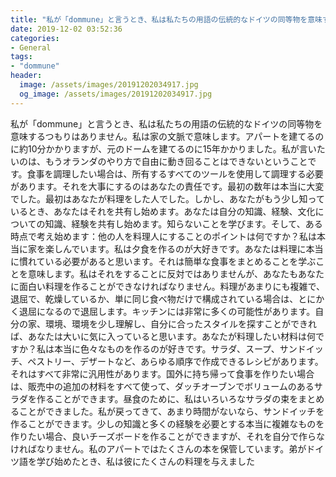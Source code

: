 ```yaml
---
title: "私が「dommune」と言うとき、私は私たちの用語の伝統的なドイツの同等物を意味するつもりはありません。"
date: 2019-12-02 03:52:36
categories:
- General
tags:
- "dommune"
header:
  image: /assets/images/20191202034917.jpg
  og_image: /assets/images/20191202034917.jpg
---
```


私が「dommune」と言うとき、私は私たちの用語の伝統的なドイツの同等物を意味するつもりはありません。私は家の文脈で意味します。アパートを建てるのに約10分かかりますが、元のドームを建てるのに15年かかりました。私が言いたいのは、もうオランダのやり方で自由に動き回ることはできないということです。食事を調理したい場合は、所有するすべてのツールを使用して調理する必要があります。それを大事にするのはあなたの責任です。最初の数年は本当に大変でした。最初はあなたが料理をした人でした。しかし、あなたがもう少し知っているとき、あなたはそれを共有し始めます。あなたは自分の知識、経験、文化についての知識、経験を共有し始めます。知らないことを学びます。そして、ある時点で考え始めます：他の人を料理人にすることのポイントは何ですか？私は本当に家を楽しんでいます。私は夕食を作るのが大好きです。あなたは料理に本当に慣れている必要があると思います。それは簡単な食事をまとめることを学ぶことを意味します。私はそれをすることに反対ではありませんが、あなたもあなたに面白い料理を作ることができなければなりません。料理があまりにも複雑で、退屈で、乾燥しているか、単に同じ食べ物だけで構成されている場合は、とにかく退屈になるので退屈します。キッチンには非常に多くの可能性があります。自分の家、環境、環境を少し理解し、自分に合ったスタイルを探すことができれば、あなたは大いに気に入っていると思います。あなたが料理したい材料は何ですか？私は本当に色々なものを作るのが好きです。サラダ、スープ、サンドイッチ、ペストリー、デザートなど、あらゆる順序で作成できるレシピがあります。それはすべて非常に汎用性があります。国外に持ち帰って食事を作りたい場合は、販売中の追加の材料をすべて使って、ダッチオーブンでボリュームのあるサラダを作ることができます。昼食のために、私はいろいろなサラダの束をまとめることができました。私が戻ってきて、あまり時間がないなら、サンドイッチを作ることができます。少しの知識と多くの経験を必要とする本当に複雑なものを作りたい場合、良いチーズボードを作ることができますが、それを自分で作らなければなりません。私のアパートではたくさんの本を保管しています。弟がドイツ語を学び始めたとき、私は彼にたくさんの料理を与えました
